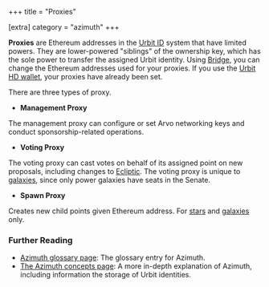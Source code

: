 +++
title = "Proxies"

[extra]
category = "azimuth"
+++

**Proxies** are Ethereum addresses in the [Urbit ID](/reference/glossary/azimuth)
system that have limited powers. They are lower-powered "siblings" of the
ownership key, which has the sole power to transfer the assigned Urbit identity.
Using [Bridge](/reference/glossary/bridge), you can change the Ethereum addresses
used for your proxies. If you use the [Urbit HD
wallet](/reference/glossary/hdwallet), your proxies have already been set.

There are three types of proxy.

- **Management Proxy**

The management proxy can configure or set Arvo networking keys and conduct sponsorship-related operations.

- **Voting Proxy**

The voting proxy can cast votes on behalf of its assigned point on new proposals, including changes to [Ecliptic](/reference/glossary/ecliptic). The voting proxy is unique to [galaxies](/reference/glossary/galaxy), since only power galaxies have seats in the Senate.

- **Spawn Proxy**

Creates new child points given Ethereum address. For [stars](/reference/glossary/stars) and [galaxies](/reference/glossary/galaxy) only.


### Further Reading

- [Azimuth glossary page](/reference/glossary/azimuth): The glossary entry for Azimuth.
- [The Azimuth concepts page](/reference/azimuth/advanced-azimuth-tools): A more in-depth explanation of Azimuth, including information the storage of Urbit identities.
